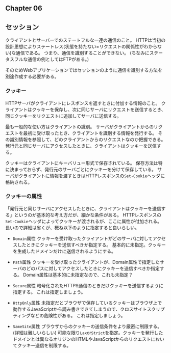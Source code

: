 ## Chapter 06

## セッション

クライアントとサーバーでのステートフルな一連の通信のこと。
HTTPは当初の設計思想によりステートレス(状態を持たない=リクエストの関係性がわからない)な通信である。
つまり、通信を識別することができない。
(ちなみにステータスフルな通信の例としてはFTPがある。)

そのためWebアプリケーションではセッションのように通信を識別する方法を別途作成する必要がある。

### クッキー

HTTPサーバがクライアントにレスポンスを返すときに付加する情報のこと。
クライアントはクッキーを保存し、次に同じサーバにリクエストを送信するとき、同じクッキーをリクエストに追加してサーバに送信する。

最も一般的な使い方はクライアントの識別。
サーバがクライアントからのリクエストを最初に受け取ったとき、クライアントを識別する情報を発行する。
その識別情報を参照して、どのクライアントからのリクエストなのか把握できる。
発行元と同じサーバにアクセスしたときに、クライアントはクッキーを送信する。

クッキーはクライアントにキーバリュー形式で保存されている。
保存方法は特に決まっておらず、発行元のサーバごとにクッキーを分けて保存している。
サーバがクライアントに情報を渡すときはHTTPレスポンスの`Set-Cookie`ヘッダに格納される。

### クッキーの属性

「発行元と同じサーバにアクセスしたときに、クライアントはクッキーを送信する」というのが基本的な考え方だが、細かな条件がある。
HTTPレスポンスの`Set-Cookie`ヘッダによってクッキーが渡されるが、ここに属性が付加される。
長いので詳細は省くが、概ね以下のように指定すると良いらしい。

* `Domain`属性
クッキーを受け取ったクライアントがどのサーバに対してアクセスしたときにクッキーを送信すべきか指定する。
基本的に未指定。クッキーを生成したドメインだけに送信されるようにする。

* `Path`属性
クッキーを受け取ったクライアントが、Domain属性で指定したサーバのどのパスに対してアクセスしたときにクッキーを送信すべきか指定する。
Domain属性は基本的に未指定なので、これも未指定？

* `Secure`属性
暗号化されたHTTPS通信のときだけクッキーを送信するように指定する。
これは指定しましょう。

* `HttpOnly`属性
未指定だとブラウザで保存しているクッキーはブラウザ上で動作するJavaScriptから読み書きできてしまうので、クロスサイトスクリプティングなどの危険性がある。
これは指定しましょう。

* `SameSite`属性
ブラウザからのクッキーの送信条件をより厳密に制限する。(詳細は難しいらしい)
可能な限り`Lax`or`Strict`を指定。クッキーを発行したドメインとは異なるオリジンのHTMLやJavaScriptからのリクエストにおいてクッキー送信を制限する。



